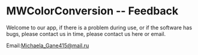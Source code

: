 # MWColorConversion -- Feedback


Welcome to our app, if there is a problem during use, or if the software has bugs, please contact us in time, please contact us here or email.


Email:Michaela_Gane415@mail.ru
